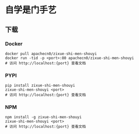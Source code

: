 # 自学是门手艺

## 下载

### Docker

```
docker pull apachecn0/zixue-shi-men-shouyi
docker run -tid -p <port>:80 apachecn0/zixue-shi-men-shouyi
# 访问 http://localhost:{port} 查看文档
```

### PYPI

```
pip install zixue-shi-men-shouyi
zixue-shi-men-shouyi <port>
# 访问 http://localhost:{port} 查看文档
```

### NPM

```
npm install -g zixue-shi-men-shouyi
zixue-shi-men-shouyi <port>
# 访问 http://localhost:{port} 查看文档
```